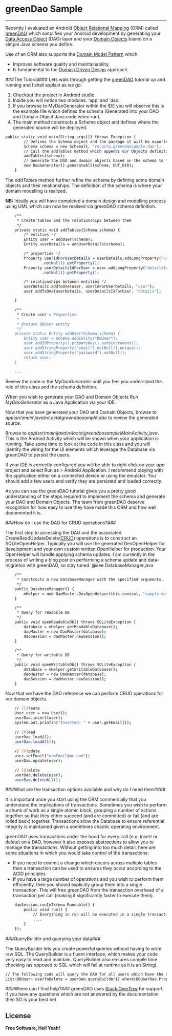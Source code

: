 greenDao Sample
============================
----------------------------

Recently I evaluated an Android [Object Relational Mapping] (ORM) called [greenDAO] which simplifies your Android development by generating your [Data Access Object] (DAO) layer and your [Domain Objects] based on a simple Java schema you define.

Use of an ORM also supports the [Domain Model Pattern] which:

* Improves software quality and maintainability.
* Is fundamental to the [Domain Driven Design] approach.

###The Tutorial###
Lets walk through getting the [greenDAO] tutorial up and running and I shall explain as we go:

1. Checkout the project in Android studio.
2. Inside you will notice two modules: 'app' and 'dao'.
3. If you browse to MyDaoGenerator within the IDE you will observe this is the example file which defines the schema (Generated into your DAO and Domain Object Java code when run).
4. The main method constructs a Schema object and defines where the generated source will be deployed.

```sh
public static void main(String args[]) throws Exception {
        // Defines the Schema object and the package it will be exported to
        Schema schema = new Schema(1, "ro.octa.greendaosample.dao");
        // Call the addTables method which appends our Objects definition to the schema
        addTables(schema);
        // Generate the DAO and domain objects based on the schema to the target location
        new DaoGenerator().generateAll(schema, OUT_DIR);
    }
```
  

The *addTables* method further refine the schema by defining some domain objects and their relationships. The definition of the schema is where your domain modelling is realized.


**NB:** Ideally you will have completed a domain design and modelling process using UML which can now be realised via greenDAO schema definition.

```sh
    /**
     * Create tables and the relationships between them
     */
    private static void addTables(Schema schema) {
        /* entities */
        Entity user = addUser(schema);
        Entity userDetails = addUserDetails(schema);

        /* properties */
        Property userIdForUserDetails = userDetails.addLongProperty("userId")
                .notNull().getProperty();
        Property userDetailsIdForUser = user.addLongProperty("detailsId")
                .notNull().getProperty();

        /* relationships between entities */
        userDetails.addToOne(user, userIdForUserDetails, "user");
        user.addToOne(userDetails, userDetailsIdForUser, "details");

    }

    /**
     * Create user's Properties
     *
     * @return DBUser entity
     */
    private static Entity addUser(Schema schema) {
        Entity user = schema.addEntity("DBUser");
        user.addIdProperty().primaryKey().autoincrement();
        user.addStringProperty("email").notNull().unique();
        user.addStringProperty("password").notNull();
        return user;
    }
    
    ...
```

Review the code in the *MyDaoGenerator* until you feel you understand the role of this class and the schema definition.

When you wish to generate your DAO and Domain Objects Run *MyDaoGenerator* as a Java Application via your IDE.

Now that you have generated your DAO and Domain Objects, browse to *app\src\main\java\ro\octa\greendaosample\dao* to review the generated source.

Browse to *app\src\main\java\ro\octa\greendaosample\MainActivity.java*. This is the Android Activity which will be shown when your application is running. Take some time to look at the code in this class and you will identify the wiring for the UI elements which leverage the Database via greenDAO to persist the users.

If your IDE is correctly configured you will be able to right click on your *app* project and select Run as > Android Application. I recommend playing with the application either on a connected device or using the emulator. You should add a few users and verify they are persisted and loaded correctly.

As you can see the greenDAO tutorial gives you a pretty good understanding of the steps required to implement the schema and generate your DAO and Domain Objects. The team from greenDAO deserve recognition for how easy to use they have made this ORM and how well documented it is.



###How do I use the DAO for CRUD operations?###

The first step to accessing the DAO and the associated CreateReadUpdateDelete([CRUD]) operations is to construct an SQLiteOpenHelper. Typically you will use the generated DevOpenHelper for development and your own custom written OpenHelper for production. Your OpenHelper will handle applying schema updates. I am currently in the process of writing a blog post on performing a schema update and data-migration with greenDAO, so stay tuned.
@see DatabaseManager.java

```sh
    /**
     * Constructs a new DatabaseManager with the specified arguments.
     */
    public DatabaseManager() {
        mHelper = new DaoMaster.DevOpenHelper(this.context, "sample-database", null);
    }

    /**
     * Query for readable DB
     */
    public void openReadableDb() throws SQLiteException {
        database = mHelper.getReadableDatabase();
        daoMaster = new DaoMaster(database);
        daoSession = daoMaster.newSession();
    }

    /**
     * Query for writable DB
     */
    public void openWritableDb() throws SQLiteException {
        database = mHelper.getWritableDatabase();
        daoMaster = new DaoMaster(database);
        daoSession = daoMaster.newSession();
    }
```

Now that we have the DAO reference we can perform CRUD operations for our domain objects.

```sh
    // [C]reate
    User user = new User(); 
    userDao.insert(user); 
    System.out.println("Inserted: " + user.getEmail());
    
    // [R]ead
    userDao.load(1); 
    userDao.loadAll();
    
    // [U]pdate 
    user.setEmail("newEmail@me.com"); 
    userDao.update(user);
    
    // [D]elete 
    userDao.delete(user); 
    userDao.deleteAll();
```


###What are the transaction options available and why do I need them?###

It is important once you start using the ORM commercially that you understand the implications of transactions. Sometimes you wish to perform a chunk of work as a single atomic block, grouping a number of actions together so that they either succeed (and are committed) or fail (and are rolled back) together. Transactions allow the Database to ensure referential integrity is maintained given a sometimes chaotic operating environment.

greenDAO uses transactions under the hood for every call (e.g. insert or delete) on a DAO, however it also exposes abstractions to allow you to manage the transactions. Without getting into too much detail, here are some situations in which you would take control of the transactions: 
* If you need to commit a change which occurs across multiple tables then a transaction can be used to ensures they occur according to the ACID principles
* If you have a large number of operations and you wish to perform them efficiently, then you should explicitly group them into a single transaction. This will free greenDAO from the transaction overhead of a transaction per call (making it significantly faster to execute them).

```sh
    daoSession.runInTx(new Runnable() {
        public void run() {
            // Everything in run will be executed in a single transaction.
            ....
        }
    });
```

###QueryBuilder and querying your data###

The QueryBuilder lets you create powerful queries without having to write raw SQL. The QueryBuilder is a fluent interface, which makes your code very easy to read and maintain. QueryBuilder also ensures compile time checking (as opposed to SQL which will fail at runtime as it is an String).

```sh
// The following code will query the DAO for all users which have the same email
List<DBUser> userToDelete = userDao.queryBuilder().where(DBUserDao.Properties.Email.eq(email)).list();
```

###Where can I find help?###
greenDAO uses [Stack Overflow] for support, if you have any questions which are not answered by the documentation then SO is your best bet

License
----



**Free Software, Hell Yeah!**

[Domain Driven Design]:http://en.wikipedia.org/wiki/Domain-driven_design
[Domain Model Pattern]:http://martinfowler.com/eaaCatalog/domainModel.html
[Domain Objects]:http://en.wikipedia.org/wiki/Domain_object
[Data Access Object]:http://en.wikipedia.org/wiki/Data_access_object
[Object Relational Mapping]:http://en.wikipedia.org/wiki/Object-relational_mapping
[greenDao]:http://greendao-orm.com/
[CRUD]:http://en.wikipedia.org/wiki/Create,_read,_update_and_delete
[Stack Overflow]:http://stackoverflow.com/


